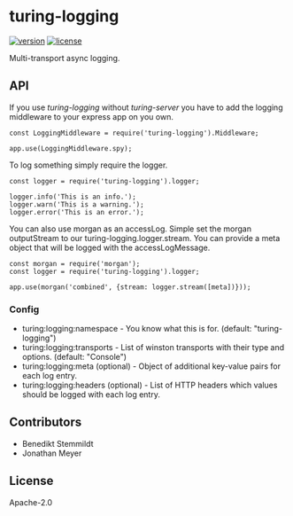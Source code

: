 # turing-logging

[![version](https://img.shields.io/npm/v/turing-logging.svg)](https://www.npmjs.com/package/turing-logging) [![license](https://img.shields.io/npm/l/turing-logging.svg)](./LICENSE)

Multi-transport async logging.

## API

If you use _turing-logging_ without _turing-server_ you have to add the logging middleware to your express app on you own.

    const LoggingMiddleware = require('turing-logging').Middleware;

    app.use(LoggingMiddleware.spy);

To log something simply require the logger.

    const logger = require('turing-logging').logger;

    logger.info('This is an info.');
    logger.warn('This is a warning.');
    logger.error('This is an error.');

You can also use morgan as an accessLog. Simple set the morgan outputStream to our turing-logging.logger.stream.
You can provide a meta object that will be logged with the accessLogMessage.

    const morgan = require('morgan');
    const logger = require('turing-logging').logger;

    app.use(morgan('combined', {stream: logger.stream([meta])}));

### Config

- turing:logging:namespace - You know what this is for. (default: "turing-logging")
- turing:logging:transports - List of winston transports with their type and options. (default: "Console")
- turing:logging:meta (optional) - Object of additional key-value pairs for each log entry.
- turing:logging:headers (optional) - List of HTTP headers which values should be logged with each log entry.

## Contributors

- Benedikt Stemmildt
- Jonathan Meyer

## License

Apache-2.0
